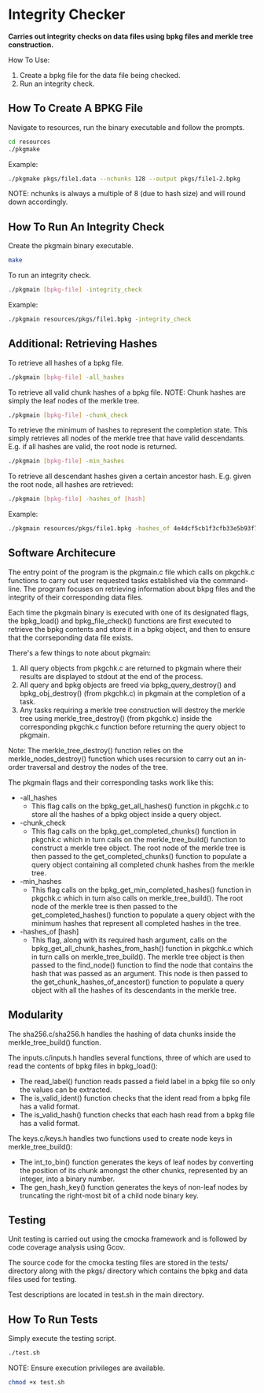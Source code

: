 # Integrity Checker

**Carries out integrity checks on data files using bpkg files and merkle tree construction.**

How To Use:

1. Create a bpkg file for the data file being checked.  
1. Run an integrity check.

## How To Create A BPKG File

Navigate to resources, run the binary executable and follow the prompts.

```bash
cd resources
./pkgmake
```

Example:

```bash
./pkgmake pkgs/file1.data --nchunks 128 --output pkgs/file1-2.bpkg
```
NOTE: nchunks is always a multiple of 8 (due to hash size) and will round down accordingly.

## How To Run An Integrity Check

Create the pkgmain binary executable.

```bash
make
```

To run an integrity check.

```bash
./pkgmain [bpkg-file] -integrity_check
```

Example:

```bash
./pkgmain resources/pkgs/file1.bpkg -integrity_check
```

## Additional: Retrieving Hashes

To retrieve all hashes of a bpkg file.

```bash
./pkgmain [bpkg-file] -all_hashes
```

To retrieve all valid chunk hashes of a bpkg file. NOTE: Chunk hashes are simply the leaf nodes of the merkle tree.

```bash
./pkgmain [bpkg-file] -chunk_check
```

To retrieve the minimum of hashes to represent the completion state. This simply retrieves all nodes of the merkle tree that have valid descendants. E.g. if all hashes are valid, the root node is returned.

```bash
./pkgmain [bpkg-file] -min_hashes
```

To retrieve all descendant hashes given a certain ancestor hash. E.g. given the root node, all hashes are retrieved:

```bash
./pkgmain [bpkg-file] -hashes_of [hash]
```

Example:

```bash
./pkgmain resources/pkgs/file1.bpkg -hashes_of 4e4dcf5cb1f3cfb33e5b93f760f79fc34a5b627454081f586685b808b972107e
```

## Software Architecure
The entry point of the program is the pkgmain.c file which calls on pkgchk.c functions to carry out user requested tasks established via the command-line. The program focuses on retrieving information about bkpg files and the integrity of their corresponding data files.  

Each time the pkgmain binary is executed with one of its designated flags, the bpkg_load() and bpkg_file_check() functions are first executed to retrieve the bpkg contents and store it in a bpkg object, and then to ensure that the corrseponding data file exists.  

There's a few things to note about pkgmain:
1. All query objects from pkgchk.c are returned to pkgmain where their results are displayed to stdout at the end of the process.
1. All query and bpkg objects are freed via bpkg_query_destroy() and bpkg_obj_destroy() (from pkgchk.c) in pkgmain at the completion of a task.
1. Any tasks requiring a merkle tree construction will destroy the merkle tree using merkle_tree_destroy() (from pkgchk.c) inside the corresponding pkgchk.c function before returning the query object to pkgmain. 

Note: The merkle_tree_destroy() function relies on the merkle_nodes_destroy() function which uses recursion to carry out an in-order traversal and destroy the nodes of the tree.

The pkgmain flags and their corresponding tasks work like this:
- -all_hashes
    - This flag calls on the bpkg_get_all_hashes() function in pkgchk.c to store all the hashes of a bpkg object inside a query object.
- -chunk_check
    - This flag calls on the bpkg_get_completed_chunks() function in pkgchk.c which in turn calls on the merkle_tree_build() function to construct a merkle tree object. The root node of the merkle tree is then passed to the get_completed_chunks() function to populate a query object containing all completed chunk hashes from the merkle tree.
- -min_hashes
    - This flag calls on the bpkg_get_min_completed_hashes() function in pkgchk.c which in turn also calls on merkle_tree_build(). The root node of the merkle tree is then passed to the get_completed_hashes() function to populate a query object with the minimum hashes that represent all completed hashes in the tree.
- -hashes_of [hash]
    - This flag, along with its required hash argument, calls on the bpkg_get_all_chunk_hashes_from_hash() function in pkgchk.c which in turn calls on merkle_tree_build(). The merkle tree object is then passed to the find_node() function to find the node that contains the hash that was passed as an argument. This node is then passed to the get_chunk_hashes_of_ancestor() function to populate a query object with all the hashes of its descendants in the merkle tree.

## Modularity
The sha256.c/sha256.h handles the hashing of data chunks inside the merkle_tree_build() function.  

The inputs.c/inputs.h handles several functions, three of which are used to read the contents of bpkg files in bpkg_load():  
- The read_label() function reads passed a field label in a bpkg file so only the values can be extracted. 
- The is_valid_ident() function checks that the ident read from a bpkg file has a valid format.   
- The is_valid_hash() function checks that each hash read from a bpkg file has a valid format.  

The keys.c/keys.h handles two functions used to create node keys in merkle_tree_build():  
- The int_to_bin() function generates the keys of leaf nodes by converting the position of its chunk amongst the other chunks, represented by an integer, into a binary number.
- The gen_hash_key() function generates the keys of non-leaf nodes by truncating the right-most bit of a child node binary key.

## Testing

Unit testing is carried out using the cmocka framework and is followed by code coverage analysis using Gcov.  

The source code for the cmocka testing files are stored in the tests/ directory along with the pkgs/ directory which contains the bpkg and data files used for testing.  

Test descriptions are located in test.sh in the main directory.  

## How To Run Tests

Simply execute the testing script.

```bash
./test.sh
```

NOTE: Ensure execution privileges are available.

```bash
chmod +x test.sh
```